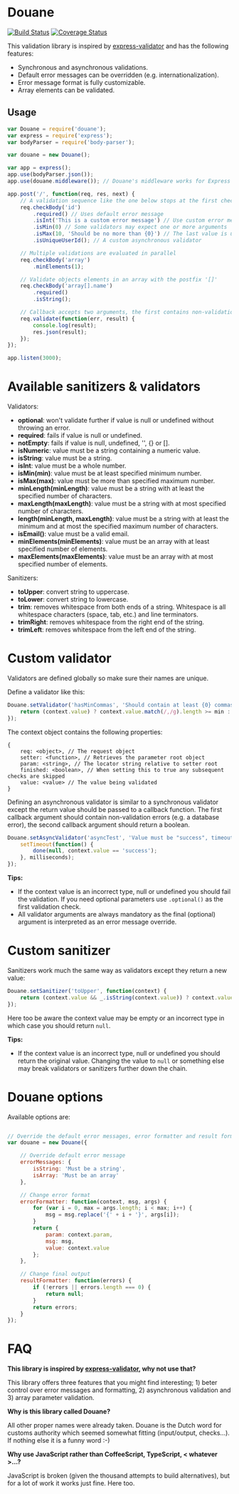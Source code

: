 # Douane

[![Build Status](https://travis-ci.org/nielskrijger/douane.svg?branch=master)](https://travis-ci.org/nielskrijger/douane) [![Coverage Status](https://coveralls.io/repos/nielskrijger/douane/badge.svg?branch=master)](https://coveralls.io/r/nielskrijger/douane?branch=master)

This validation library is inspired by [express-validator](https://github.com/ctavan/express-validator) and has the following features:

- Synchronous and asynchronous validations.
- Default error messages can be overridden (e.g. internationalization).
- Error message format is fully customizable.
- Array elements can be validated.

## Usage

```javascript
var Douane = require('douane');
var express = require('express');
var bodyParser = require('body-parser');

var douane = new Douane();

var app = express();
app.use(bodyParser.json());
app.use(douane.middleware()); // Douane's middleware works for Express and Restify

app.post('/', function(req, res, next) {
    // A validation sequence like the one below stops at the first check that fails.
    req.checkBody('id')
        .required() // Uses default error message
        .isInt('This is a custom error message') // Use custom error message
        .isMin(0) // Some validators may expect one or more arguments
        .isMax(10, 'Should be no more than {0}') // The last value is used as error message
        .isUniqueUserId(); // A custom asynchronous validator

    // Multiple validations are evaluated in parallel
    req.checkBody('array')
        .minElements(1);

    // Validate objects elements in an array with the postfix '[]'
    req.checkBody('array[].name')
        .required()
        .isString();

    // Callback accepts two arguments, the first contains non-validation errors and the second an array of validation errors.
    req.validate(function(err, result) {
        console.log(result);
        res.json(result);
    });
});

app.listen(3000);

 ```

# Available sanitizers & validators

Validators:

* **optional**: won't validate further if value is null or undefined without throwing an error.
* **required**: fails if value is null or undefined.
* **notEmpty**: fails if value is null, undefined, '', {} or [].
* **isNumeric**: value must be a string containing a numeric value.
* **isString**: value must be a string.
* **isInt**: value must be a whole number.
* **isMin(min)**: value must be at least specified minimum number.
* **isMax(max)**: value must be more than specified maximum number.
* **minLength(minLength)**: value must be a string with at least the specified number of characters.
* **maxLength(maxLength)**: value must be a string with at most specified number of characters.
* **length(minLength, maxLength)**: value must be a string with at least the minimum and at most the specified maximum number of characters.
* **isEmail()**: value must be a valid email.
* **minElements(minElements)**: value must be an array with at least specified number of elements.
* **maxElements(maxElements)**: value must be an array with at most specified number of elements.

Sanitizers:

* **toUpper**: convert string to uppercase.
* **toLower**: convert string to lowercase.
* **trim**: removes whitespace from both ends of a string. Whitespace is all whitespace characters (space, tab, etc.) and line terminators.
* **trimRight**: removes whitespace from the right end of the string.
* **trimLeft**: removes whitespace from the left end of the string.


# Custom validator

Validators are defined globally so make sure their names are unique.

Define a validator like this:

```javascript
Douane.setValidator('hasMinCommas', 'Should contain at least {0} commas', function(context, min) {
    return (context.value) ? context.value.match(/,/g).length >= min : false;
});
```

The context object contains the following properties:

```
{
	req: <object>, // The request object
    setter: <function>, // Retrieves the parameter root object
    param: <string>, // The locator string relative to setter root
    finished: <boolean>, // When setting this to true any subsequent checks are skipped
    value: <value> // The value being validated
}
```

Defining an asynchronous validator is similar to a synchronous validator except the return value should be passed to a callback function. The first callback argument should contain non-validation errors (e.g. a database error), the second callback argument should return a boolean.

```javascript
Douane.setAsyncValidator('asyncTest', 'Value must be "success", timeout in {0}', function(context, milliseconds, done) {
    setTimeout(function() {
        done(null, context.value == 'success');
    }, milliseconds);
});
```

**Tips:**

* If the context value is an incorrect type, null or undefined you should fail the validation. If you need optional parameters use `.optional()` as the first validation check.
* All validator arguments are always mandatory as the final (optional) argument is interpreted as an error message override.

# Custom sanitizer

Sanitizers work much the same way as validators except they return a new value:

```javascript
Douane.setSanitizer('toUpper', function(context) {
    return (context.value && _.isString(context.value)) ? context.value.toUpperCase() : context.value;
});
```

Here too be aware the context value may be empty or an incorrect type in which case you should return `null`.


**Tips:**

* If the context value is an incorrect type, null or undefined you should return the original value. Changing the value to `null` or something else may break validators or sanitizers further down the chain.

# Douane options

Available options are:

```javascript

// Override the default error messages, error formatter and result formatter if you want to
var douane = new Douane({

	// Override default error message
    errorMessages: {
		isString: 'Must be a string',
		isArray: 'Must be an array'
	},

	// Change error format
	errorFormatter: function(context, msg, args) {
   		for (var i = 0, max = args.length; i < max; i++) {
        	msg = msg.replace('{' + i + '}', args[i]);
    	}
   		return {
        	param: context.param,
        	msg: msg,
        	value: context.value
    	};
	},

	// Change final output
	resultFormatter: function(errors) {
    	if (!errors || errors.length === 0) {
        	return null;
    	}
    	return errors;
	}
});
```

# FAQ

**This library is inspired by [express-validator](https://github.com/ctavan/express-validator), why not use that?**

This library offers three features that you might find interesting; 1) beter control over error messages and formatting, 2) asynchronous validation and 3) array parameter validation.

**Why is this library called Douane?**

All other proper names were already taken. Douane is the Dutch word for customs authority which seemed somewhat fitting (input/output, checks...). If nothing else it is a funny word :-)

**Why use JavaScript rather than CoffeeScript, TypeScript, < whatever >...?**

JavaScript is broken (given the thousand attempts to build alternatives), but for a lot of work it works just fine. Here too.